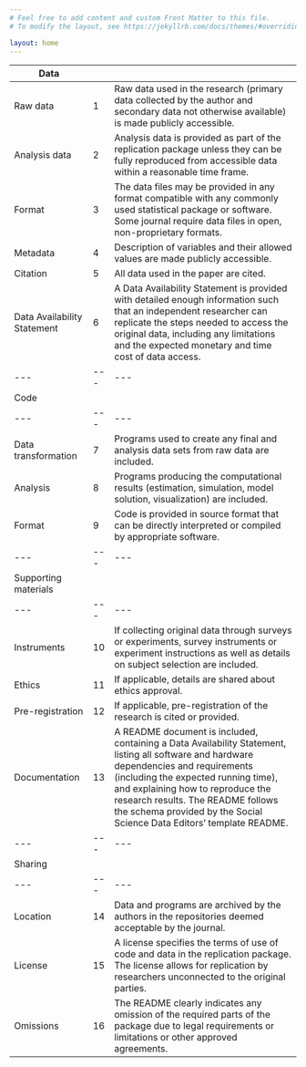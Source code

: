 ```yaml
---
# Feel free to add content and custom Front Matter to this file.
# To modify the layout, see https://jekyllrb.com/docs/themes/#overriding-theme-defaults

layout: home
---
```


| Data | | |
|---|---|---|
| Raw data | 1 | Raw data used in the research (primary data collected by the author and secondary data not otherwise available) is made publicly accessible. |
| Analysis data | 2 | Analysis data is provided as part of the replication package unless they can be fully reproduced from accessible data within a reasonable time frame. |
| Format | 3 | The data files may be provided in any format compatible with any commonly used statistical package or software. Some journal require data files in open, non-proprietary formats.
| Metadata | 4 | Description of variables and their allowed values are made publicly accessible.
| Citation | 5 | All data used in the paper are cited.
| Data Availability Statement | 6 |A Data Availability Statement is provided with detailed enough information such that an independent researcher can replicate the steps needed to access the original data, including any limitations and the expected monetary and time cost of data access.
|---|---|---|
| Code | | |
|---|---|---| 
| Data transformation | 7 | Programs used to create any final and analysis data sets from raw data are included. | 
| Analysis | 8 | Programs producing the computational results (estimation, simulation, model solution, visualization) are included. | 
| Format | 9 | Code is provided in source format that can be directly interpreted or compiled by appropriate software. |
|---|---|---| 
| Supporting materials
|---|---|---| 
| Instruments | 10 | If collecting original data through surveys or experiments, survey instruments or experiment instructions as well as details on subject selection are included. 
| Ethics | 11 | If applicable, details are shared about ethics approval. 
| Pre-registration | 12 | If applicable, pre-registration of the research is cited or provided. 
| Documentation | 13 | A README document is included, containing a Data Availability Statement, listing all software and hardware dependencies and requirements (including the expected running time), and explaining how to reproduce the research results. The README follows the schema provided by the Social Science Data Editors’ template README.
|---|---|---| 
| Sharing 
|---|---|---| 
| Location | 14 | Data and programs are archived by the authors in the repositories deemed acceptable by the journal. 
| License | 15 | A license specifies the terms of use of code and data in the replication package. The license allows for replication by researchers unconnected to the original parties. 
| Omissions | 16 | The README clearly indicates any omission of the required parts of the package due to legal requirements or limitations or other approved agreements.
